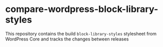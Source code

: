 # compare-wordpress-block-library-styles
This repository contains the build `block-library-styles` stylesheet from WordPress Core and tracks the changes between releases
